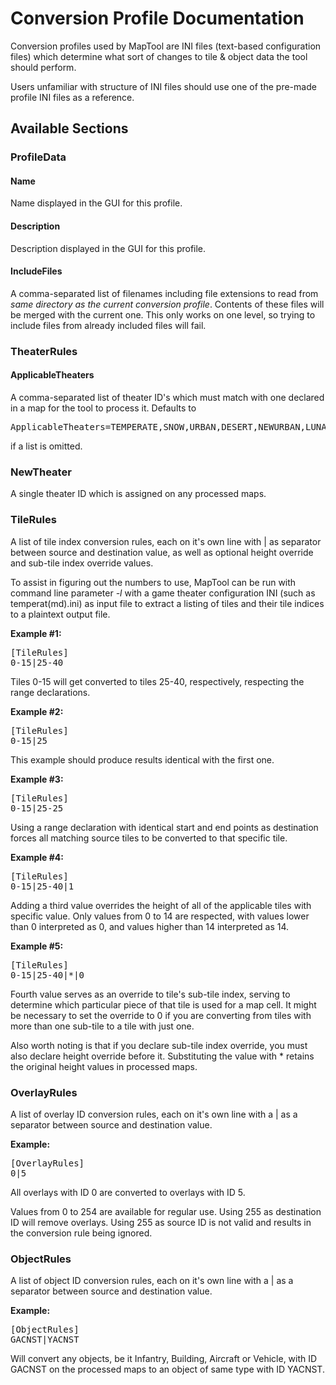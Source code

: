 # Conversion Profile Documentation

Conversion profiles used by MapTool are INI files (text-based configuration files) which determine what sort of changes to tile & object data the tool should perform.

Users unfamiliar with structure of INI files should use one of the pre-made profile INI files as a reference.

## Available Sections


### ProfileData

#### Name
Name displayed in the GUI for this profile.

#### Description
Description displayed in the GUI for this profile.

#### IncludeFiles
A comma-separated list of filenames including file extensions to read from *same directory as the current conversion profile*. Contents of these files will be merged with the current one. This only works on one level, so trying to include files from already included files will fail.

### TheaterRules

#### ApplicableTheaters
A comma-separated list of theater ID's which must match with one declared in a map for the tool to process it. Defaults to <pre>ApplicableTheaters=TEMPERATE,SNOW,URBAN,DESERT,NEWURBAN,LUNAR</pre> if a list is omitted.

### NewTheater
A single theater ID which is assigned on any processed maps.


### TileRules

A list of tile index conversion rules, each on it's own line with | as separator between source and destination value, as well as optional height override and sub-tile index override values.

To assist in figuring out the numbers to use, MapTool can be run with command line parameter *-l* with a game theater configuration INI (such as temperat(md).ini) as input file to extract a listing of tiles and their tile indices to a plaintext output file.

**Example #1:**
<pre>
[TileRules]
0-15|25-40
</pre>

Tiles 0-15 will get converted to tiles 25-40, respectively, respecting the range declarations.

**Example #2:**
<pre>
[TileRules]
0-15|25
</pre>

This example should produce results identical with the first one.

**Example #3:**
<pre>
[TileRules]
0-15|25-25
</pre>

Using a range declaration with identical start and end points as destination forces all matching source tiles to be converted to that specific tile.

**Example #4:**
<pre>
[TileRules]
0-15|25-40|1
</pre>

Adding a third value overrides the height of all of the applicable tiles with specific value. Only values from 0 to 14 are respected, with values lower than 0 interpreted as 0, and values higher than 14 interpreted as 14.

**Example #5:**
<pre>
[TileRules]
0-15|25-40|*|0
</pre>

Fourth value serves as an override to tile's sub-tile index, serving to determine which particular piece of that tile is used for a map cell. It might be necessary to set the override to 0 if you are converting from tiles with more than one sub-tile to a tile with just one.

Also worth noting is that if you declare sub-tile index override, you must also declare height override before it. Substituting the value with * retains the original height values in processed maps.


### OverlayRules

A list of overlay ID conversion rules, each on it's own line with a | as a separator between source and destination value.

**Example:**
<pre>
[OverlayRules]
0|5
</pre>

All overlays with ID 0 are converted to overlays with ID 5.

Values from 0 to 254 are available for regular use. Using 255 as destination ID will remove overlays. Using 255 as source ID is not valid and results in the conversion rule being ignored.


### ObjectRules

A list of object ID conversion rules, each on it's own line with a | as a separator between source and destination value.

**Example:**
<pre>
[ObjectRules]
GACNST|YACNST
</pre>

Will convert any objects, be it Infantry, Building, Aircraft or Vehicle, with ID GACNST on the processed maps to an object of same type with ID YACNST.


